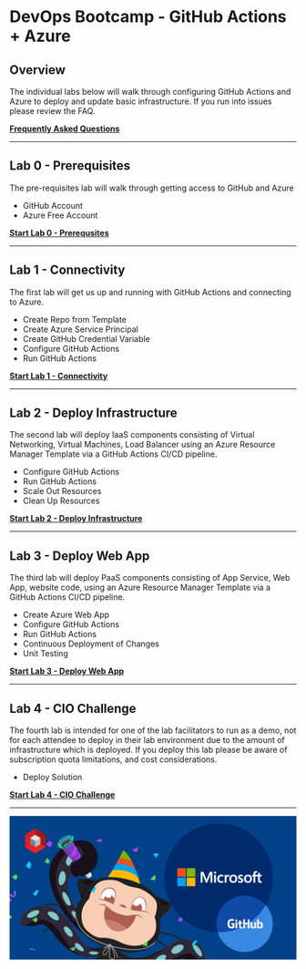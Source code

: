 # DevOps Bootcamp - GitHub Actions + Azure

## Overview

The individual labs below will walk through configuring GitHub Actions and Azure to deploy and update basic infrastructure. If you run into issues please review the FAQ.

[**Frequently Asked Questions**](docs/faq.md)

---

## Lab 0 - Prerequisites

The pre-requisites lab will walk through getting access to GitHub and Azure

- GitHub Account
- Azure Free Account

[**Start Lab 0 - Prerequsites**](docs/lab_0.md)

---

## Lab 1 - Connectivity

The first lab will get us up and running with GitHub Actions and connecting to Azure.

- Create Repo from Template
- Create Azure Service Principal
- Create GitHub Credential Variable
- Configure GitHub Actions
- Run GitHub Actions

[**Start Lab 1 - Connectivity**](docs/lab_1.md)

---

## Lab 2 - Deploy Infrastructure

The second lab will deploy IaaS components consisting of Virtual Networking, Virtual Machines, Load Balancer using an Azure Resource Manager Template via a GitHub Actions CI/CD pipeline.

- Configure GitHub Actions
- Run GitHub Actions
- Scale Out Resources
- Clean Up Resources

[**Start Lab 2 - Deploy Infrastructure**](docs/lab_2.md)

---

## Lab 3 - Deploy Web App

The third lab will deploy PaaS components consisting of App Service, Web App, website code, using an Azure Resource Manager Template via a GitHub Actions CI/CD pipeline.

- Create Azure Web App
- Configure GitHub Actions
- Run GitHub Actions
- Continuous Deployment of Changes
- Unit Testing

[**Start Lab 3 - Deploy Web App**](docs/lab_3.md)

---

## Lab 4 - CIO Challenge

The fourth lab is intended for one of the lab facilitators to run as a demo, not for each attendee to deploy in their lab environment due to the amount of infrastructure which is deployed. If you deploy this lab please be aware of subscription quota limitations, and cost considerations.

- Deploy Solution

[**Start Lab 4 - CIO Challenge**](docs/lab_4.md)

---

![Microsoft+GitHub](docs/images/microsoft_github.png)